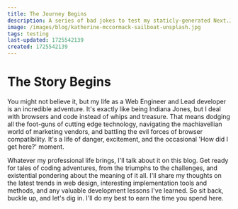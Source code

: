 ```yaml
---
title: The Journey Begins
description: A series of bad jokes to test my staticly-generated Next.JS blog application
image: /images/blog/katherine-mccormack-sailboat-unsplash.jpg
tags: testing
last-updated: 1725542139
created: 1725542139
---
```


# The Story Begins

You might not believe it, but my life as a Web Engineer and Lead developer is an incredible adventure. It's exactly like being Indiana Jones, but I deal with browsers and code instead of whips and treasure. That means dodging all the foot-guns of cutting edge technology, navigating the machiavellian world of marketing vendors, and battling the evil forces of browser compatibility. It's a life of danger, excitement, and the occasional 'How did I get here?' moment.

Whatever my professional life brings, I'll talk about it on this blog. Get ready for tales of coding adventures, from the triumphs to the challenges, and existential pondering about the meaning of it all. I'll share my thoughts on the latest trends in web design, interesting implementation tools and methods, and any valuable development lessons I've learned. So sit back, buckle up, and let's dig in. I'll do my best to earn the time you spend here.
